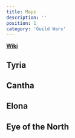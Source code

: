 ```yaml
---
title: Maps
description: ''
position: 1
category: 'Guild Wars'
---
```


[**Wiki**](https://wiki.guildwars.com/wiki/List_of_maps)

## Tyria

<guild-wars-map source="/images/games/guild-wars/tyria-high-resolution.jpg" />

## Cantha

<guild-wars-map source="/images/games/guild-wars/cantha-high-resolution.jpg" />

## Elona

<guild-wars-map source="/images/games/guild-wars/elona-high-resolution.jpg" />

## Eye of the North

<guild-wars-map source="/images/games/guild-wars/eye-of-the-north.jpg" />
